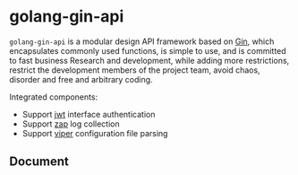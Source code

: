 # golang-gin-api

`golang-gin-api` is a modular design API framework based on [Gin](https://github.com/gin-gonic/gin), which encapsulates commonly used functions, is simple to use, and is committed to fast business Research and development, while adding more restrictions, restrict the development members of the project team, avoid chaos, disorder and free and arbitrary coding.

Integrated components:
*  Support [jwt](https://github.com/dgrijalva/jwt-go) interface authentication 
*  Support [zap](https://go.uber.org/zap) log collection
*  Support [viper](https://github.com/spf13/viper) configuration file parsing


## Document
